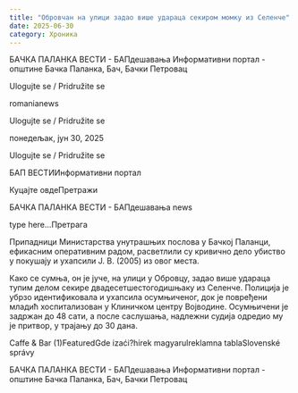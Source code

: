 ```yaml
---
title: "Обровчан на улици задао више удараца секиром момку из Селенче"
date: 2025-06-30
category: Хроника
---
```


БАЧКА ПАЛАНКА ВЕСТИ - БАПдешавања Информативни портал - општине Бачка Паланка, Бач, Бачки Петровац

Ulogujte se / Pridružite se

romanianews

Ulogujte se / Pridružite se

понедељак, јун 30, 2025

Ulogujte se / Pridružite se

БАП ВЕСТИИнформативни портал

Куцајте овдеПретражи

БАЧКА ПАЛАНКА ВЕСТИ - БАПдешавања news

type here...Претрага

Припадници Министарства унутрашњих послова у Бачкој Паланци,
ефикасним оперативним радом, расветлили су кривично дело убиство у
покушају и ухапсили Ј. В. (2005) из овог места.

Како се сумња, он је јуче, на улици у Обровцу, задао више удараца тупим делом секире двадесетшестогодишњаку из Селенче.
Полиција је убрзо идентификовала и ухапсила осумњиченог, док је повређени младић хоспитализован у Клиничком центру Војводине. Осумњичени је задржан до 48 сати, а после саслушања, надлежни судија одредио му је притвор, у трајању до 30 дана.

Caffe & Bar (1)FeaturedGde izaći?hírek magyarulreklamna tablaSlovenské správy

БАЧКА ПАЛАНКА ВЕСТИ - БАПдешавања Информативни портал - општине Бачка Паланка, Бач, Бачки Петровац
